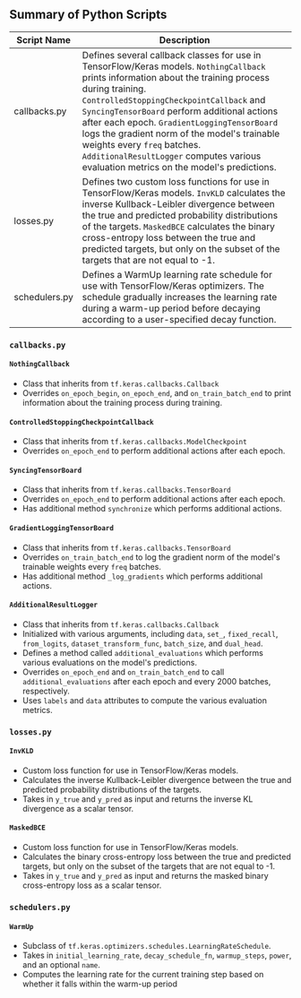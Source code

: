 Summary of Python Scripts
-------------------------



| Script Name | Description |
| --- | --- |
| callbacks.py | Defines several callback classes for use in TensorFlow/Keras models. `NothingCallback` prints information about the training process during training. `ControlledStoppingCheckpointCallback` and `SyncingTensorBoard` perform additional actions after each epoch. `GradientLoggingTensorBoard` logs the gradient norm of the model's trainable weights every `freq` batches. `AdditionalResultLogger` computes various evaluation metrics on the model's predictions. |
| losses.py | Defines two custom loss functions for use in TensorFlow/Keras models. `InvKLD` calculates the inverse Kullback-Leibler divergence between the true and predicted probability distributions of the targets. `MaskedBCE` calculates the binary cross-entropy loss between the true and predicted targets, but only on the subset of the targets that are not equal to -1. |
| schedulers.py | Defines a WarmUp learning rate schedule for use with TensorFlow/Keras optimizers. The schedule gradually increases the learning rate during a warm-up period before decaying according to a user-specified decay function. |

### `callbacks.py`

#### `NothingCallback`

* Class that inherits from `tf.keras.callbacks.Callback`
* Overrides `on_epoch_begin`, `on_epoch_end`, and `on_train_batch_end` to print information about the training process during training.

#### `ControlledStoppingCheckpointCallback`

* Class that inherits from `tf.keras.callbacks.ModelCheckpoint`
* Overrides `on_epoch_end` to perform additional actions after each epoch.

#### `SyncingTensorBoard`

* Class that inherits from `tf.keras.callbacks.TensorBoard`
* Overrides `on_epoch_end` to perform additional actions after each epoch.
* Has additional method `synchronize` which performs additional actions.

#### `GradientLoggingTensorBoard`

* Class that inherits from `tf.keras.callbacks.TensorBoard`
* Overrides `on_train_batch_end` to log the gradient norm of the model's trainable weights every `freq` batches.
* Has additional method `_log_gradients` which performs additional actions.

#### `AdditionalResultLogger`

* Class that inherits from `tf.keras.callbacks.Callback`
* Initialized with various arguments, including `data`, `set_`, `fixed_recall`, `from_logits`, `dataset_transform_func`, `batch_size`, and `dual_head`.
* Defines a method called `additional_evaluations` which performs various evaluations on the model's predictions.
* Overrides `on_epoch_end` and `on_train_batch_end` to call `additional_evaluations` after each epoch and every 2000 batches, respectively.
* Uses `labels` and `data` attributes to compute the various evaluation metrics.

### `losses.py`

#### `InvKLD`

* Custom loss function for use in TensorFlow/Keras models.
* Calculates the inverse Kullback-Leibler divergence between the true and predicted probability distributions of the targets.
* Takes in `y_true` and `y_pred` as input and returns the inverse KL divergence as a scalar tensor.

#### `MaskedBCE`

* Custom loss function for use in TensorFlow/Keras models.
* Calculates the binary cross-entropy loss between the true and predicted targets, but only on the subset of the targets that are not equal to -1.
* Takes in `y_true` and `y_pred` as input and returns the masked binary cross-entropy loss as a scalar tensor.

### `schedulers.py`

#### `WarmUp`

* Subclass of `tf.keras.optimizers.schedules.LearningRateSchedule`.
* Takes in `initial_learning_rate`, `decay_schedule_fn`, `warmup_steps`, `power`, and an optional `name`.
* Computes the learning rate for the current training step based on whether it falls within the warm-up period
